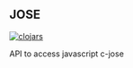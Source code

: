 ## JOSE

[![clojars](https://img.shields.io/clojars/v/org.clojars.cloggo/jose.svg)](https://clojars.org/org.clojars.cloggo/jose)

API to access javascript c-jose